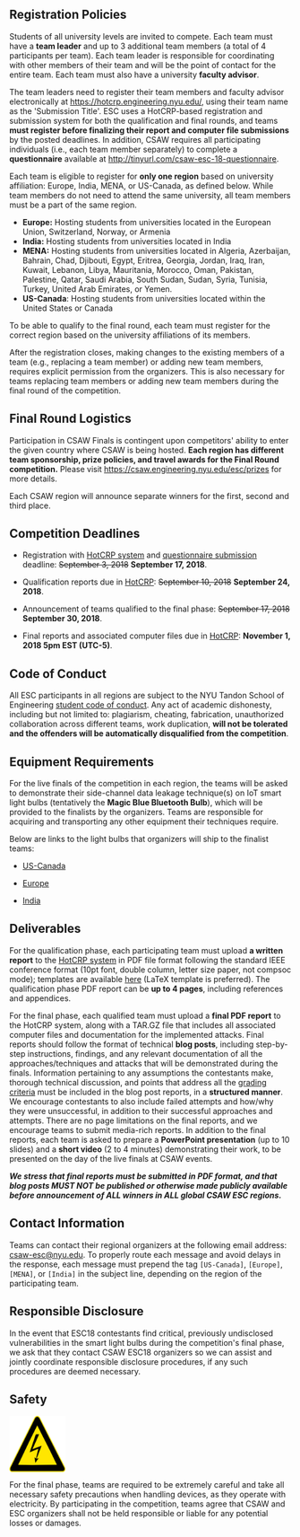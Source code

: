 Registration Policies
---------------------

Students of all university levels are invited to compete. Each team must have a **team leader** and up to 3 additional team members (a total of 4 participants per team). Each team leader is responsible for coordinating with other members of their team and will be the point of contact for the entire team. Each team must also have a university **faculty advisor**.


The team leaders need to register their team members and faculty advisor electronically at https://hotcrp.engineering.nyu.edu/, using their team name as the 'Submission Title'. ESC uses a HotCRP-based registration and submission system for both the qualification and final rounds, and teams **must register before finalizing their report and computer file submissions** by the posted deadlines. In addition, CSAW requires all participating individuals (i.e., each team member separately) to complete a **questionnaire** available at http://tinyurl.com/csaw-esc-18-questionnaire.


Each team is eligible to register for **only one region** based on university affiliation: Europe, India, MENA, or US-Canada, as defined below. While team members do not need to attend the same university, all team members must be a part of the same region. 


-   **Europe:** Hosting students from universities located in the European Union, Switzerland, Norway, or Armenia
-   **India:** Hosting students from universities located in India
-   **MENA:** Hosting students from universities located in Algeria, Azerbaijan, Bahrain, Chad, Djibouti, Egypt, Eritrea, Georgia, Jordan, Iraq, Iran, Kuwait, Lebanon, Libya, Mauritania, Morocco, Oman, Pakistan, Palestine, Qatar, Saudi Arabia, South Sudan, Sudan, Syria, Tunisia, Turkey, United Arab Emirates, or Yemen. 
-   **US-Canada**: Hosting students from universities located within the United States or Canada


To be able to qualify to the final round, each team must register for the correct region based on the university affiliations of its members. 


After the registration closes, making changes to the existing members of a team (e.g., replacing a team member) or adding new team members, requires explicit permission from the organizers. This is also necessary for teams replacing team members or adding new team members during the final round of the competition.


Final Round Logistics
---------------------

Participation in CSAW Finals is contingent upon competitors' ability to enter the given country where CSAW is being hosted. **Each region has different team sponsorship, prize policies, and travel awards for the Final Round competition.** Please visit https://csaw.engineering.nyu.edu/esc/prizes for more details. 


Each CSAW region will announce separate winners for the first, second and third place.


Competition Deadlines
---------------------

-   Registration with [HotCRP system](https://hotcrp.engineering.nyu.edu/) and [questionnaire submission](http://tinyurl.com/csaw-esc-18-questionnaire) deadline: ~~September 3, 2018~~ **September 17, 2018**. 

-   Qualification reports due in [HotCRP](https://hotcrp.engineering.nyu.edu/): ~~September 10, 2018~~ **September 24, 2018**.

-   Announcement of teams qualified to the final phase: ~~September 17, 2018~~ **September 30, 2018**.

-   Final reports and associated computer files due in [HotCRP](https://hotcrp.engineering.nyu.edu/): **November 1, 2018 5pm EST (UTC-5)**.


Code of Conduct
---------------

All ESC participants in all regions are subject to the NYU Tandon School of Engineering [student code of conduct](http://engineering.nyu.edu/life/student-affairs/code-of-conduct). Any act of academic dishonesty, including but not limited to: plagiarism, cheating, fabrication, unauthorized collaboration across different teams, work duplication, **will not be tolerated and the offenders will be automatically disqualified from the competition**.


Equipment Requirements
----------------------

For the live finals of the competition in each region, the teams will be asked to demonstrate their side-channel data leakage technique(s) on IoT smart light bulbs (tentatively the **Magic Blue Bluetooth Bulb**), which will be provided to the finalists by the organizers. Teams are responsible for acquiring and transporting any other equipment their techniques require.

Below are links to the light bulbs that organizers will ship to the finalist teams:

- [US-Canada](https://www.amazon.com/gp/product/B0176HB8C8)

- [Europe](https://fr.aliexpress.com/item/2016New-Magic-Blue-4-5W-E27-RGBW-led-light-bulb-Bluetooth-4-0-smart-lighting-lamp/32691100143.html)

- [India](https://www.amazon.in/Generic-Bluetooth-lighting-dimmable-AC85-265V/dp/B06XC6DQL4)


Deliverables
------------

For the qualification phase, each participating team must upload **a written report** to the [HotCRP system](https://hotcrp.engineering.nyu.edu/) in PDF file format following the standard IEEE conference format (10pt font, double column, letter size paper, not compsoc mode); templates are available [here](http://www.ieee.org/conferences_events/conferences/publishing/templates.html) (LaTeX template is preferred). The qualification phase PDF report can be **up to 4 pages**, including references and appendices.


For the final phase, each qualified team must upload a **final PDF report** to the HotCRP system, along with a TAR.GZ file that includes all associated computer files and documentation for the implemented attacks. Final reports should follow the format of technical **blog posts**, including step-by-step instructions, findings, and any relevant documentation of all the approaches/techniques and attacks that will be demonstrated during the finals. Information pertaining to any assumptions the contestants make, thorough technical discussion, and points that address all the [grading criteria](README.md#grading) must be included in the blog post reports, in a **structured manner**. We encourage contestants to also include failed attempts and how/why they were unsuccessful, in addition to their successful approaches and attempts. There are no page limitations on the final reports, and we encourage teams to submit media-rich reports. In addition to the final reports, each team is asked to prepare a **PowerPoint presentation** (up to 10 slides) and a **short video** (2 to 4 minutes) demonstrating their work, to be presented on the day of the live finals at CSAW events.

**_We stress that final reports must be submitted in PDF format, and that blog posts MUST NOT be published or otherwise made publicly available before announcement of ALL winners in ALL global CSAW ESC regions._**


Contact Information
-------------------

Teams can contact their regional organizers at the following email address: csaw-esc@nyu.edu. To properly route each message and avoid delays in the response, each message must prepend the tag `[US-Canada]`, `[Europe]`, `[MENA]`, or `[India]` in the subject line, depending on the region of the participating team.


Responsible Disclosure
----------------------

In the event that ESC18 contestants find critical, previously undisclosed vulnerabilities in the smart light bulbs during the competition's final phase, we ask that they contact CSAW ESC18 organizers so we can assist and jointly coordinate responsible disclosure procedures, if any such procedures are deemed necessary.


Safety
------

<a href="url"><img src="safety.png" align="center" height="100" width="100" ></a>

For the final phase, teams are required to be extremely careful and take all necessary safety precautions when handling devices, as they operate with electricity. By participating in the competition, teams agree that CSAW and ESC organizers shall not be held responsible or liable for any potential losses or damages.